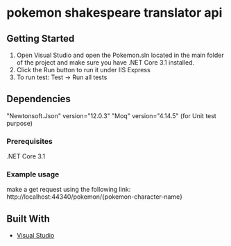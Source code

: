 # pokemon shakespeare translator api

## Getting Started
1. Open Visual Studio and open the Pokemon.sln located in the main folder of the project and make sure you have .NET Core 3.1 installed.
2. Click the Run button to run it under IIS Express
3. To run test: Test -> Run all tests

## Dependencies
"Newtonsoft.Json" version="12.0.3" 
"Moq" version="4.14.5" (for Unit test purpose)

### Prerequisites
.NET Core 3.1


### Example usage
make a get request using the following link: http://localhost:44340/pokemon/{pokemon-character-name}

## Built With

* [Visual Studio](https://visualstudio.microsoft.com/vs/community/) 
